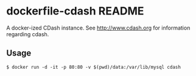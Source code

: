 # dockerfile-cdash README

A docker-ized CDash instance.  See http://www.cdash.org for information regarding cdash.

## Usage

    $ docker run -d -it -p 80:80 -v $(pwd)/data:/var/lib/mysql cdash
    

